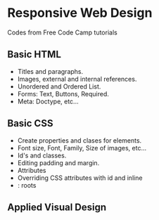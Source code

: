 # Responsive Web Design
Codes from Free Code Camp tutorials

## Basic HTML

* Titles and paragraphs.
* Images, external and internal references.
* Unordered and Ordered List.
* Forms: Text, Buttons, Required.
* Meta: Doctype, etc...

## Basic CSS

* Create properties and clases for elements.
* Font size, Font, Family, Size of images, etc...
* Id's and classes.
* Editing padding and margin.
* Attributes
* Overriding CSS attributes with id and inline
* : roots

## Applied Visual Design
